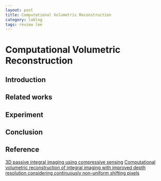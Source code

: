 ```yaml
---
layout: post
title: Computational Volumetric Reconstruction
category: lablog
tags: review lee
---
```

# Computational Volumetric Reconstruction
## Introduction
## Related works
## Experiment
## Conclusion
## Reference
[3D passive integral imaging using compressive sensing](https://opg.optica.org/oe/fulltext.cfm?uri=oe-20-24-26624&id=246018)
[Computational volumetric reconstruction of integral imaging with improved depth resolution considering continuously non-uniform shifting pixels](https://www.sciencedirect.com/science/article/pii/S0143816618305281?casa_token=2DKubzDe3KgAAAAA:6A7tuFt8TCwIwJKdTsW0tos0RFPuxr-Ed4gi5lNpda2jGqQ1V9I6v-ABto9GWCD7HL3ysqmqwg)<br/>
